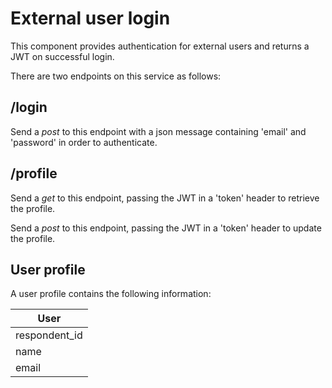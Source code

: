 # External user login
This component provides authentication for external users and returns a JWT on successful login.

There are two endpoints on this service as follows:

## /login

Send a *post* to this endpoint with a json message containing 'email' and 'password' in order to authenticate.

## /profile

Send a *get* to this endpoint, passing the JWT in a 'token' header to retrieve the profile.

Send a *post* to this endpoint, passing the JWT in a 'token' header to update the profile.

## User profile

A user profile contains the following information:

| User           |
| -------------- |
| respondent_id  |
| name           |
| email          |
